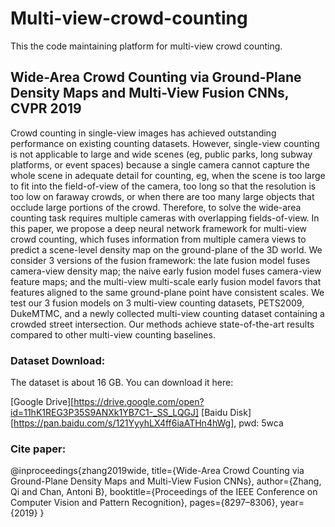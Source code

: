 # Multi-view-crowd-counting
This the code maintaining platform for multi-view crowd counting.

## Wide-Area Crowd Counting via Ground-Plane Density Maps and Multi-View Fusion CNNs, CVPR 2019

Crowd counting in single-view images has achieved outstanding performance on existing counting datasets. However, single-view counting is not applicable to large and wide scenes (eg, public parks, long subway platforms, or event spaces) because a single camera cannot capture the whole scene in adequate detail for counting, eg, when the scene is too large to fit into the field-of-view of the camera, too long so that the resolution is too low on faraway crowds, or when there are too many large objects that occlude large portions of the crowd. Therefore, to solve the wide-area counting task requires multiple cameras with overlapping fields-of-view. In this paper, we propose a deep neural network framework for multi-view crowd counting, which fuses information from multiple camera views to predict a scene-level density map on the ground-plane of the 3D world. We consider 3 versions of the fusion framework: the late fusion model fuses camera-view density map; the naive early fusion model fuses camera-view feature maps; and the multi-view multi-scale early fusion model favors that features aligned to the same ground-plane point have consistent scales. We test our 3 fusion models on 3 multi-view counting datasets, PETS2009, DukeMTMC, and a newly collected multi-view counting dataset containing a crowded street intersection. Our methods achieve state-of-the-art results compared to other multi-view counting baselines.


### Dataset Download:
The dataset is about 16 GB. You can download it here:

[Google Drive][https://drive.google.com/open?id=11hK1REG3P35S9ANXk1YB7C1-_SS_LQGJ]
[Baidu Disk][https://pan.baidu.com/s/121YyyhLX4ff6iaATHn4hWg], pwd: 5wca

### Cite paper:
@inproceedings{zhang2019wide,
title={Wide-Area Crowd Counting via Ground-Plane Density Maps and Multi-View Fusion CNNs},
author={Zhang, Qi and Chan, Antoni B},
booktitle={Proceedings of the IEEE Conference on Computer Vision and Pattern Recognition},
pages={8297–8306},
year={2019}
}

